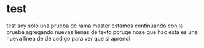 # test
test 
soy solo una prueba de rama master
estamos continuando con la prueba agregando
nuevas lienas de texto 
poruqe nose que hac
esta es una nueva linea de de codigo para ver que si aprendi
